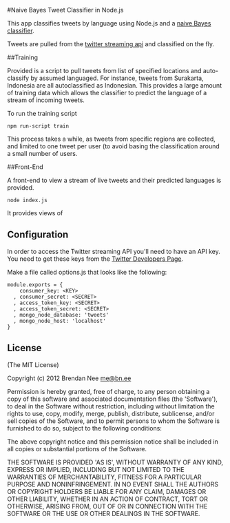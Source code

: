 #Naive Bayes Tweet Classifier in Node.js

This app classifies tweets by language using Node.js and a [naive Bayes classifier](http://en.wikipedia.org/wiki/Naive_Bayes_classifier).

Tweets are pulled from the [twitter streaming api](https://dev.twitter.com/docs/streaming-api/methods) and classified on the fly.

##Training

Provided is a script to pull tweets from list of specified locations and auto-classify by assumed languaged.  For instance, tweets from Surakarta, Indonesia are all autoclassified as Indonesian.  This provides a large amount of training data which allows the classifier to predict the language of a stream of incoming tweets.

To run the training script

    npm run-script train

This process takes a while, as tweets from specific regions are collected, and limited to one tweet per user (to avoid basing the classification around a small number of users.

##Front-End

A front-end to view a stream of live tweets and their predicted languages is provided.

    node index.js

It provides views of 

## Configuration
In order to access the Twitter streaming API you'll need to have an API key. 
You need to get these keys from the [Twitter Developers Page](https://dev.twitter.com/).

Make a file called options.js that looks like the following:

    module.exports = {
        consumer_key: <KEY>
      , consumer_secret: <SECRET>
      , access_token_key: <SECRET>
      , access_token_secret: <SECRET>
      , mongo_node_database: 'tweets'
      , mongo_node_host: 'localhost'
    }

## License

(The MIT License)

Copyright (c) 2012 Brendan Nee <me@bn.ee>

Permission is hereby granted, free of charge, to any person obtaining a copy of this software and associated documentation files (the 'Software'), to deal in the Software without restriction, including without limitation the rights to use, copy, modify, merge, publish, distribute, sublicense, and/or sell copies of the Software, and to permit persons to whom the Software is furnished to do so, subject to the following conditions:

The above copyright notice and this permission notice shall be included in all copies or substantial portions of the Software.

THE SOFTWARE IS PROVIDED 'AS IS', WITHOUT WARRANTY OF ANY KIND, EXPRESS OR IMPLIED, INCLUDING BUT NOT LIMITED TO THE WARRANTIES OF MERCHANTABILITY, FITNESS FOR A PARTICULAR PURPOSE AND NONINFRINGEMENT. IN NO EVENT SHALL THE AUTHORS OR COPYRIGHT HOLDERS BE LIABLE FOR ANY CLAIM, DAMAGES OR OTHER LIABILITY, WHETHER IN AN ACTION OF CONTRACT, TORT OR OTHERWISE, ARISING FROM, OUT OF OR IN CONNECTION WITH THE SOFTWARE OR THE USE OR OTHER DEALINGS IN THE SOFTWARE.

